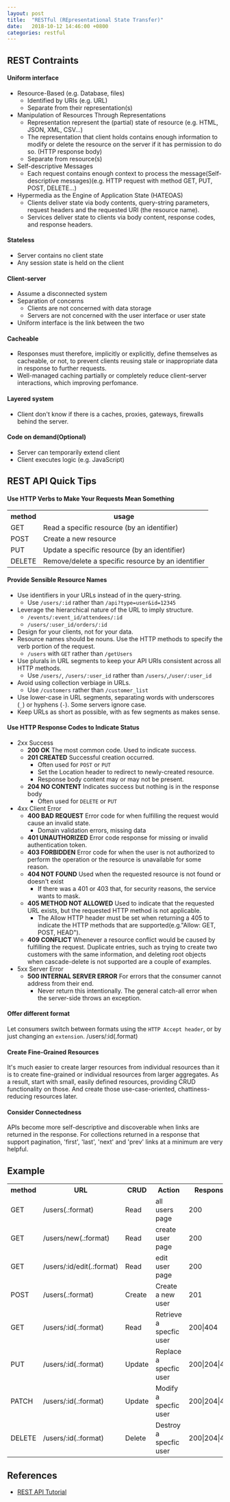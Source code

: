 ```yaml
---
layout: post
title:  "RESTful (REpresentational State Transfer)"
date:   2018-10-12 14:46:00 +0800
categories: restful
---
```

## REST Contraints
#### Uniform interface
- Resource-Based (e.g. Database, files)
    - Identified by URIs (e.g. URL)
    - Separate from their representation(s)
- Manipulation of Resources Through Representations
    - Representation represent the (partial) state of resource (e.g. HTML, JSON, XML, CSV...)
    - The representation that client holds contains enough information to modify or delete the resource on the server if it has permission to do so. (HTTP response body)
    - Separate from resource(s)
- Self-descriptive Messages
    - Each request contains enough context to process the message(Self-descriptive messages)(e.g. HTTP request with method GET, PUT, POST, DELETE...)
- Hypermedia as the Engine of Application State (HATEOAS)
    - Clients deliver state via body contents, query-string parameters, request headers and the requested URI (the resource name). 
    - Services deliver state to clients via body content, response codes, and response headers.

#### Stateless
- Server contains no client state
- Any session state is held on the client

#### Client-server
- Assume a disconnected system
- Separation of concerns
    - Clients are not concerned with data storage
    - Servers are not concerned with the user interface or user state
- Uniform interface is the link between the two

#### Cacheable
- Responses must therefore, implicitly or explicitly, define themselves as cacheable, or not, to prevent clients reusing stale or inappropriate data in response to further requests. 
- Well-managed caching partially or completely reduce client–server interactions, which improving perfomance.

#### Layered system
- Client don't know if there is a caches, proxies, gateways, firewalls  behind the server.

#### Code on demand(Optional)
- Server can temporarily extend client
- Client executes logic (e.g. JavaScript)

## REST API Quick Tips
#### Use HTTP Verbs to Make Your Requests Mean Something
<table>
<tr><th>method</th><th>usage                                             </th></tr>
<tr><td>GET   </td><td>Read a specific resource (by an identifier)       </td></tr>
<tr><td>POST  </td><td>Create a new resource                             </td></tr>
<tr><td>PUT   </td><td>Update a specific resource (by an identifier)     </td></tr>
<tr><td>DELETE</td><td>Remove/delete a specific resource by an identifier</td></tr>
</table>

#### Provide Sensible Resource Names
- Use identifiers in your URLs instead of in the query-string.
    - Use `/users/:id` rather than `/api?type=user&id=12345`
- Leverage the hierarchical nature of the URL to imply structure.
    - `/events/:event_id/attendees/:id`
    - `/users/:user_id/orders/:id`
- Design for your clients, not for your data.
- Resource names should be nouns. Use the HTTP methods to specify the verb portion of the request.
    - `/users` with `GET` rather than `/getUsers`
- Use plurals in URL segments to keep your API URIs consistent across all HTTP methods.
    - Use `/users/`, `/users/:user_id` rather than `/users/`,`/user/:user_id`
- Avoid using collection verbiage in URLs. 
    - Use `/customers` rather than `/customer_list`
- Use lower-case in URL segments, separating words with underscores (`_`) or hyphens (`-`). Some servers ignore case.
- Keep URLs as short as possible, with as few segments as makes sense.

#### Use HTTP Response Codes to Indicate Status
- 2xx Success
    - __200 OK__ The most common code. Used to  indicate success.
    - __201 CREATED__ Successful creation occurred.
        - Often used for `POST` or `PUT`
        - Set the Location header to redirect to newly-created resource.
        - Response body content may or may not be present.
    - __204 NO CONTENT__ Indicates success but nothing is in the response body
        - Often used for `DELETE` or `PUT`
- 4xx Client Error
    - __400 BAD REQUEST__ Error code for when fulfilling the request would cause an invalid state. 
        - Domain validation errors, missing data
    - __401 UNAUTHORIZED__ Error code response for missing or invalid authentication token.
    - __403 FORBIDDEN__ Error code for when the user is not authorized to perform the operation or the resource is unavailable for some reason.
    - __404 NOT FOUND__ Used when the requested resource is not found or doesn't exist 
        - If there was a 401 or 403 that, for security reasons, the service wants to mask.
    - __405 METHOD NOT ALLOWED__ Used to indicate that the requested URL exists, but the requested HTTP method is not applicable. 
        - The Allow HTTP header must be set when returning a 405 to indicate the HTTP methods that are supported(e.g."Allow: GET, POST, HEAD"). 
    - __409 CONFLICT__
Whenever a resource conflict would be caused by fulfilling the request. Duplicate entries, such as trying to create two customers with the same information, and deleting root objects when cascade-delete is not supported are a couple of examples.
- 5xx Server Error
    - __500 INTERNAL SERVER ERROR__ For errors that the consumer cannot address from their end.
        - Never return this intentionally. The general catch-all error when the server-side throws an exception.

#### Offer different format
Let consumers switch between formats using the `HTTP Accept header`, or by just changing an `extension`.
/users/:id(.format)
#### Create Fine-Grained Resources
It's much easier to create larger resources from individual resources than it is to create fine-grained or individual resources from larger aggregates. As a result, start with small, easily defined resources, providing CRUD functionality on those. And create those use-case-oriented, chattiness-reducing resources later.
#### Consider Connectedness
APIs become more self-descriptive and discoverable when links are returned in the response. For collections returned in a response that support pagination, 'first', 'last', 'next' and 'prev' links at a minimum are very helpful.
## Example
<table>
<tr><th>method</th><th>URL                      </th><th>CRUD  </th><th>Action                 </th><th>Response   </th></tr>
<tr><td>GET   </td><td>/users(.:format)         </td><td>Read  </td><td>all users page         </td><td>200        </td></tr>
<tr><td>GET   </td><td>/users/new(.:format)     </td><td>Read  </td><td>create user page       </td><td>200        </td></tr>
<tr><td>GET   </td><td>/users/:id/edit(.:format)</td><td>Read  </td><td>edit user page         </td><td>200        </td></tr>
<tr><td>POST  </td><td>/users(.:format)         </td><td>Create</td><td>Create a new user      </td><td>201        </td></tr>
<tr><td>GET   </td><td>/users/:id(.:format)     </td><td>Read  </td><td>Retrieve a specfic user</td><td>200|404    </td></tr>
<tr><td>PUT   </td><td>/users/:id(.:format)     </td><td>Update</td><td>Replace a specfic user </td><td>200|204|404</td></tr>
<tr><td>PATCH </td><td>/users/:id(.:format)     </td><td>Update</td><td>Modify a specfic user  </td><td>200|204|404</td></tr>
<tr><td>DELETE</td><td>/users/:id(.:format)     </td><td>Delete</td><td>Destroy a specfic user </td><td>200|204|404</td></tr>
</table>

## References
- [REST API Tutorial](https://www.restapitutorial.com/)